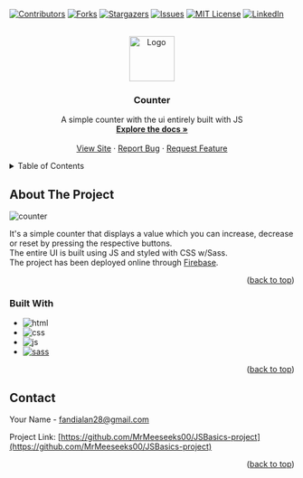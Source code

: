 <!-- Improved compatibility of back to top link: See: https://github.com/othneildrew/Best-README-Template/pull/73 -->
<a id="readme-top"></a>
<!--
*** Thanks for checking out the Best-README-Template. If you have a suggestion
*** that would make this better, please fork the repo and create a pull request
*** or simply open an issue with the tag "enhancement".
*** Don't forget to give the project a star!
*** Thanks again! Now go create something AMAZING! :D
-->



<!-- PROJECT SHIELDS -->
<!--
*** I'm using markdown "reference style" links for readability.
*** Reference links are enclosed in brackets [ ] instead of parentheses ( ).
*** See the bottom of this document for the declaration of the reference variables
*** for contributors-url, forks-url, etc. This is an optional, concise syntax you may use.
*** https://www.markdownguide.org/basic-syntax/#reference-style-links
-->
[![Contributors][contributors-shield]][contributors-url]
[![Forks][forks-shield]][forks-url]
[![Stargazers][stars-shield]][stars-url]
[![Issues][issues-shield]][issues-url]
[![MIT License][license-shield]][license-url]
[![LinkedIn][linkedin-shield]][linkedin-url]



<!-- PROJECT LOGO -->
<br />
<div align="center">
  <a href="https://github.com/MrMeeseeks00/JSBasics-project">
    <img src="https://github.com/user-attachments/assets/db2ffce3-b02a-4c5c-b3f8-2a0e73dc686e" alt="Logo" width="80" height="80">
  </a>

<h3 align="center">Counter</h3>

  <p align="center">
    A simple counter with the ui entirely built with JS
    <br />
    <a href="https://github.com/MrMeeseeks00/JSBasics-project"><strong>Explore the docs »</strong></a>
    <br />
    <br />
    <a href="https://jsbasics-start2impact.web.app">View Site</a>
    ·
    <a href="https://github.com/MrMeeseeks00/JSBasics-project/issues/new?labels=bug&template=bug-report---.md">Report Bug</a>
    ·
    <a href="https://github.com/MrMeeseeks00/JSBasics-project/issues/new?labels=enhancement&template=feature-request---.md">Request Feature</a>
  </p>
</div>



<!-- TABLE OF CONTENTS -->
<details>
  <summary>Table of Contents</summary>
  <ol>
    <li>
      <a href="#about-the-project">About The Project</a>
      <ul>
        <li><a href="#built-with">Built With</a></li>
      </ul>
    </li>
    <li>
      <a href="#getting-started">Getting Started</a>
      <ul>
        <li><a href="#prerequisites">Prerequisites</a></li>
        <li><a href="#installation">Installation</a></li>
      </ul>
    </li>
    <li><a href="#usage">Usage</a></li>
    <li><a href="#roadmap">Roadmap</a></li>
    <li><a href="#contributing">Contributing</a></li>
    <li><a href="#license">License</a></li>
    <li><a href="#contact">Contact</a></li>
    <li><a href="#acknowledgments">Acknowledgments</a></li>
  </ol>
</details>


<!-- ABOUT THE PROJECT -->
## About The Project

![counter](https://github.com/user-attachments/assets/26f7dcd8-8554-4584-a3f1-0d696782c566)

It's a simple counter that displays a value which you can increase, decrease or reset by pressing the respective buttons.  
The entire UI is built using JS and styled with CSS w/Sass.  
The project has been deployed online through [Firebase](https://firebase.google.com/).

<p align="right">(<a href="#readme-top">back to top</a>)</p>



### Built With

* ![html][HTML]
* ![css][CSS]
* ![js][JS]
* [![sass][Sass]][Sass-url]


<p align="right">(<a href="#readme-top">back to top</a>)</p>


























<!-- CONTACT -->
## Contact

Your Name<!-- - [@twitter_handle](https://twitter.com/twitter_handle) --> - fandialan28@gmail.com

Project Link: [https://github.com/MrMeeseeks00/JSBasics-project](https://github.com/MrMeeseeks00/JSBasics-project)

<p align="right">(<a href="#readme-top">back to top</a>)</p>







<!-- MARKDOWN LINKS & IMAGES -->
<!-- https://www.markdownguide.org/basic-syntax/#reference-style-links -->
[contributors-shield]: https://img.shields.io/github/contributors/MrMeeseeks00/JSBasics-project.svg?style=for-the-badge
[contributors-url]: https://github.com/MrMeeseeks00/JSBasics-project/graphs/contributors
[forks-shield]: https://img.shields.io/github/forks/MrMeeseeks00/JSBasics-project.svg?style=for-the-badge
[forks-url]: https://github.com/MrMeeseeks00/JSBasics-project/network/members
[stars-shield]: https://img.shields.io/github/stars/MrMeeseeks00/JSBasics-project.svg?style=for-the-badge
[stars-url]: https://github.com/MrMeeseeks00/JSBasics-project/stargazers
[issues-shield]: https://img.shields.io/github/issues/MrMeeseeks00/JSBasics-project.svg?style=for-the-badge
[issues-url]: https://github.com/MrMeeseeks00/JSBasics-project/issues
[license-shield]: https://img.shields.io/github/license/MrMeeseeks00/JSBasics-project.svg?style=for-the-badge
[license-url]: https://github.com/MrMeeseeks00/JSBasics-project/blob/master/LICENSE.txt
[linkedin-shield]: https://img.shields.io/badge/-LinkedIn-black.svg?style=for-the-badge&logo=linkedin&colorB=555
[linkedin-url]: https://linkedin.com/in/linkedin_username
[product-screenshot]: images/screenshot.png
[Next.js]: https://img.shields.io/badge/next.js-000000?style=for-the-badge&logo=nextdotjs&logoColor=white
[Next-url]: https://nextjs.org/
[React.js]: https://img.shields.io/badge/React-20232A?style=for-the-badge&logo=react&logoColor=61DAFB
[React-url]: https://reactjs.org/
[Vue.js]: https://img.shields.io/badge/Vue.js-35495E?style=for-the-badge&logo=vuedotjs&logoColor=4FC08D
[Vue-url]: https://vuejs.org/
[Angular.io]: https://img.shields.io/badge/Angular-DD0031?style=for-the-badge&logo=angular&logoColor=white
[Angular-url]: https://angular.io/
[Svelte.dev]: https://img.shields.io/badge/Svelte-4A4A55?style=for-the-badge&logo=svelte&logoColor=FF3E00
[Svelte-url]: https://svelte.dev/
[Laravel.com]: https://img.shields.io/badge/Laravel-FF2D20?style=for-the-badge&logo=laravel&logoColor=white
[Laravel-url]: https://laravel.com
[Bootstrap.com]: https://img.shields.io/badge/Bootstrap-563D7C?style=for-the-badge&logo=bootstrap&logoColor=white
[Bootstrap-url]: https://getbootstrap.com
[JQuery.com]: https://img.shields.io/badge/jQuery-0769AD?style=for-the-badge&logo=jquery&logoColor=white
[JQuery-url]: https://jquery.com 

[HTML]:https://img.shields.io/badge/html-orange?style=for-the-badge&logo=html5&logoColor=white
[CSS]:https://img.shields.io/badge/css-blue?style=for-the-badge&logo=css3&logoColor=white
[JS]:https://img.shields.io/badge/js-yellow?style=for-the-badge&logo=javascript&logoColor=black
[Sass]:https://img.shields.io/badge/sass-CC6699?style=for-the-badge&logo=sass&logoColor=white
[Sass-url]:https://sass-lang.com/
